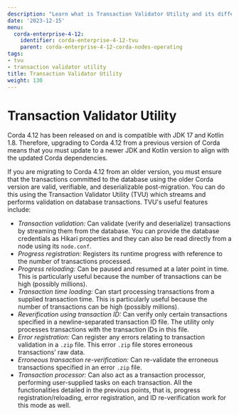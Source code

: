 ```yaml
---
description: "Learn what is Transaction Validator Utility and its different uses."
date: '2023-12-15'
menu:
  corda-enterprise-4-12:
    identifier: corda-enterprise-4-12-tvu
    parent: corda-enterprise-4-12-corda-nodes-operating
tags:
- tvu
- transaction validator utility
title: Transaction Validator Utility
weight: 130
---
```


# Transaction Validator Utility

Corda 4.12 has been released on and is compatible with JDK 17 and Kotlin 1.8. Therefore, upgrading to Corda 4.12 from a previous version of Corda means that you must update to a newer JDK and Kotlin version to align with the updated Corda dependencies.

If you are migrating to Corda 4.12 from an older version, you must ensure that the transactions committed to the database using the older Corda version are valid, verifiable, and deserializable post-migration. You can do this using the Transaction Validator Utility (TVU) which streams and performs validation on database transactions. TVU's useful features include:

* *Transaction validation:* Can validate (verify and deserialize) transactions by streaming them from the database. You can provide the database credentials as Hikari properties and they can also be read directly from a node using its `node.conf`.
* *Progress registration:* Registers its runtime progress with reference to the number of transactions processed.
* *Progress reloading:* Can be paused and resumed at a later point in time. This is particularly useful because the number of transactions can be high (possibly millions).
* *Transaction time loading:* Can start processing transactions from a supplied transaction time. This is particularly useful because the number of transactions can be high (possibly millions).
* *Reverification using transaction ID:* Can verify only certain transactions specified in a newline-separated transaction ID file. The utility only processes transactions with the transaction IDs in this file.
* *Error registration:* Can register any errors relating to transaction validation in a `.zip` file. This error `.zip` file stores erroneous transactions’ raw data.
* *Erroneous transaction re-verification:* Can re-validate the erroneous transactions specified in an error `.zip` file.
* *Transaction processor:* Can also act as a transaction processor, performing user-supplied tasks on each transaction. All the functionalities detailed in the previous points, that is, progress registration/reloading, error registration, and ID re-verification work for this mode as well.
